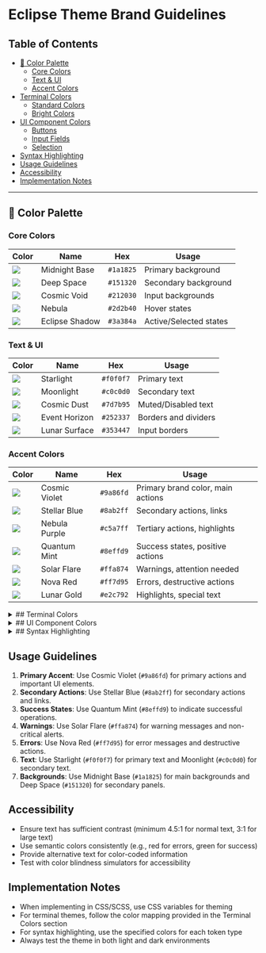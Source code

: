 # Eclipse Theme Brand Guidelines

## Table of Contents
- [🎨 Color Palette](#-color-palette)
  - [Core Colors](#core-colors)
  - [Text & UI](#text--ui)
  - [Accent Colors](#accent-colors)
- [Terminal Colors](#terminal-colors)
  - [Standard Colors](#standard-colors)
  - [Bright Colors](#bright-colors)
- [UI Component Colors](#ui-component-colors)
  - [Buttons](#buttons)
  - [Input Fields](#input-fields)
  - [Selection](#selection)
- [Syntax Highlighting](#syntax-highlighting)
- [Usage Guidelines](#usage-guidelines)
- [Accessibility](#accessibility)
- [Implementation Notes](#implementation-notes)

---

## 🎨 Color Palette

### Core Colors

| Color | Name | Hex | Usage |
|-------|------|-----|-------|
| ![](https://placehold.co/24x24/1a1825/1a1825.png) | Midnight Base | `#1a1825` | Primary background |
| ![](https://placehold.co/24x24/151320/151320.png) | Deep Space | `#151320` | Secondary background |
| ![](https://placehold.co/24x24/212030/212030.png) | Cosmic Void | `#212030` | Input backgrounds |
| ![](https://placehold.co/24x24/2d2b40/2d2b40.png) | Nebula | `#2d2b40` | Hover states |
| ![](https://placehold.co/24x24/3a384a/3a384a.png) | Eclipse Shadow | `#3a384a` | Active/Selected states |

### Text & UI

| Color | Name | Hex | Usage |
|-------|------|-----|-------|
| ![](https://placehold.co/24x24/f0f0f7/f0f0f7.png) | Starlight | `#f0f0f7` | Primary text |
| ![](https://placehold.co/24x24/c0c0d0/c0c0d0.png) | Moonlight | `#c0c0d0` | Secondary text |
| ![](https://placehold.co/24x24/7d7b95/7d7b95.png) | Cosmic Dust | `#7d7b95` | Muted/Disabled text |
| ![](https://placehold.co/24x24/252337/252337.png) | Event Horizon | `#252337` | Borders and dividers |
| ![](https://placehold.co/24x24/353447/353447.png) | Lunar Surface | `#353447` | Input borders |

### Accent Colors

| Color | Name | Hex | Usage |
|-------|------|-----|-------|
| ![](https://placehold.co/24x24/9a86fd/9a86fd.png) | Cosmic Violet | `#9a86fd` | Primary brand color, main actions |
| ![](https://placehold.co/24x24/8ab2ff/8ab2ff.png) | Stellar Blue | `#8ab2ff` | Secondary actions, links |
| ![](https://placehold.co/24x24/c5a7ff/c5a7ff.png) | Nebula Purple | `#c5a7ff` | Tertiary actions, highlights |
| ![](https://placehold.co/24x24/8effd9/8effd9.png) | Quantum Mint | `#8effd9` | Success states, positive actions |
| ![](https://placehold.co/24x24/ffa874/ffa874.png) | Solar Flare | `#ffa874` | Warnings, attention needed |
| ![](https://placehold.co/24x24/ff7d95/ff7d95.png) | Nova Red | `#ff7d95` | Errors, destructive actions |
| ![](https://placehold.co/24x24/e2c792/e2c792.png) | Lunar Gold | `#e2c792` | Highlights, special text |

<details>
<summary>## Terminal Colors</summary>

### Standard Colors

| Color | Hex | Usage |
|-------|-----|-------|
| ![](https://placehold.co/24x24/1a1825/1a1825.png) Black | `#1a1825` | Background, standard black |
| ![](https://placehold.co/24x24/ff7d95/ff7d95.png) Red | `#ff7d95` | Errors, deletions |
| ![](https://placehold.co/24x24/8effd9/8effd9.png) Green | `#8effd9` | Success, additions |
| ![](https://placehold.co/24x24/ffa874/ffa874.png) Yellow | `#ffa874` | Warnings, changes |
| ![](https://placehold.co/24x24/8ab2ff/8ab2ff.png) Blue | `#8ab2ff` | Links, information |
| ![](https://placehold.co/24x24/c5a7ff/c5a7ff.png) Magenta | `#c5a7ff` | Special elements |
| ![](https://placehold.co/24x24/8dd9ff/8dd9ff.png) Cyan | `#8dd9ff` | Secondary information |
| ![](https://placehold.co/24x24/f0f0f7/f0f0f7.png) White | `#f0f0f7` | Standard text |

### Bright Colors

| Color | Hex | Usage |
|-------|-----|-------|
| ![](https://placehold.co/24x24/7d7b95/7d7b95.png) Bright Black | `#7d7b95` | Muted text |
| ![](https://placehold.co/24x24/ff95a9/ff95a9.png) Bright Red | `#ff95a9` | Light errors |
| ![](https://placehold.co/24x24/a1ffe4/a1ffe4.png) Bright Green | `#a1ffe4` | Light success |
| ![](https://placehold.co/24x24/ffb88f/ffb88f.png) Bright Yellow | `#ffb88f` | Light warnings |
| ![](https://placehold.co/24x24/a5b8ff/a5b8ff.png) Bright Blue | `#a5b8ff` | Light information |
| ![](https://placehold.co/24x24/d2bfff/d2bfff.png) Bright Magenta | `#d2bfff` | Light special |
| ![](https://placehold.co/24x24/a5dfff/a5dfff.png) Bright Cyan | `#a5dfff` | Light secondary |
| ![](https://placehold.co/24x24/ffffff/ffffff.png) Bright White | `#ffffff` | Intense text |

</details>

<details>
<summary>## UI Component Colors</summary>

### Buttons

| Element | Color | Hex |
|---------|-------|-----|
| ![](https://placehold.co/24x24/3a3550/3a3550.png) Normal | Button Normal | `#3a3550` |
| ![](https://placehold.co/24x24/4a4560/4a4560.png) Hover | Button Hover | `#4a4560` |
| ![](https://placehold.co/24x24/f0f0f7/f0f0f7.png) Text | Button Text | `#f0f0f7` |

### Input Fields

| Element | Color | Hex |
|---------|-------|-----|
| ![](https://placehold.co/24x24/212030/212030.png) Background | Input Background | `#212030` |
| ![](https://placehold.co/24x24/353447/353447.png) Border | Input Border | `#353447` |
| ![](https://placehold.co/24x24/f0f0f7/f0f0f7.png) Text | Input Text | `#f0f0f7` |
| ![](https://placehold.co/24x24/7d7b95/7d7b95.png) Placeholder | Input Placeholder | `#7d7b95` |

### Selection

| Element | Color | Hex |
|---------|-------|-----|
| ![](https://placehold.co/24x24/3a384a/3a384a.png) Background | Selection Background | `#3a384a` |
| ![](https://placehold.co/24x24/2d2b40/2d2b40.png) Inactive | Inactive Selection | `#2d2b40` |

</details>

<details>
<summary>## Syntax Highlighting</summary>

| Element | Color | Hex |
|---------|-------|-----|
| ![](https://placehold.co/24x24/c5a7ff/c5a7ff.png) Keywords | Nebula Purple | `#c5a7ff` |
| ![](https://placehold.co/24x24/8ab2ff/8ab2ff.png) Functions | Stellar Blue | `#8ab2ff` |
| ![](https://placehold.co/24x24/e2c792/e2c792.png) Strings | Lunar Gold | `#e2c792` |
| ![](https://placehold.co/24x24/ffa874/ffa874.png) Numbers | Solar Flare | `#ffa874` |
| ![](https://placehold.co/24x24/8effd9/8effd9.png) Types | Quantum Mint | `#8effd9` |
| ![](https://placehold.co/24x24/f0f0f7/f0f0f7.png) Variables | Starlight | `#f0f0f7` |
| ![](https://placehold.co/24x24/ff7d95/ff7d95.png) Tags | Nova Red | `#ff7d95` |
| ![](https://placehold.co/24x24/8effd9/8effd9.png) Attributes | Quantum Mint | `#8effd9` |
| ![](https://placehold.co/24x24/7d7b95/7d7b95.png) Comments | Cosmic Dust | `#7d7b95` |

</details>

## Usage Guidelines

1. **Primary Accent**: Use Cosmic Violet (`#9a86fd`) for primary actions and important UI elements.
2. **Secondary Actions**: Use Stellar Blue (`#8ab2ff`) for secondary actions and links.
3. **Success States**: Use Quantum Mint (`#8effd9`) to indicate successful operations.
4. **Warnings**: Use Solar Flare (`#ffa874`) for warning messages and non-critical alerts.
5. **Errors**: Use Nova Red (`#ff7d95`) for error messages and destructive actions.
6. **Text**: Use Starlight (`#f0f0f7`) for primary text and Moonlight (`#c0c0d0`) for secondary text.
7. **Backgrounds**: Use Midnight Base (`#1a1825`) for main backgrounds and Deep Space (`#151320`) for secondary panels.

## Accessibility
- Ensure text has sufficient contrast (minimum 4.5:1 for normal text, 3:1 for large text)
- Use semantic colors consistently (e.g., red for errors, green for success)
- Provide alternative text for color-coded information
- Test with color blindness simulators for accessibility

## Implementation Notes
- When implementing in CSS/SCSS, use CSS variables for theming
- For terminal themes, follow the color mapping provided in the Terminal Colors section
- For syntax highlighting, use the specified colors for each token type
- Always test the theme in both light and dark environments


